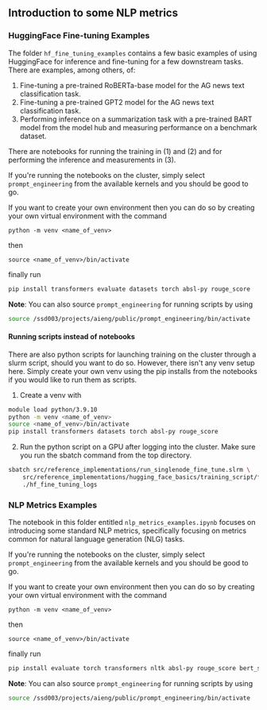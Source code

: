 ## Introduction to some NLP metrics

### HuggingFace Fine-tuning Examples

The folder `hf_fine_tuning_examples` contains a few basic examples of using HuggingFace for inference and fine-tuning for a few downstream tasks. There are examples, among others, of:

1) Fine-tuning a pre-trained RoBERTa-base model for the AG news text classification task.
2) Fine-tuning a pre-trained GPT2 model for the AG news text classification task.
3) Performing inference on a summarization task with a pre-trained BART model from the model hub and measuring performance on a benchmark dataset.

There are notebooks for running the training in (1) and (2) and for performing the inference and measurements in (3).

If you're running the notebooks on the cluster, simply select `prompt_engineering` from the available kernels and you should be good to go.

If you want to create your own environment then you can do so by creating your own virtual environment with the command
```
python -m venv <name_of_venv>
```
then
```
source <name_of_venv>/bin/activate
```
finally run
```bash
pip install transformers evaluate datasets torch absl-py rouge_score
```

__Note__: You can also source `prompt_engineering` for running scripts by using
```bash
source /ssd003/projects/aieng/public/prompt_engineering/bin/activate
```

#### Running scripts instead of notebooks

There are also python scripts for launching training on the cluster through a slurm script, should you want to do so. However, there isn't any venv setup here. Simply create your own venv using the pip installs from the notebooks if you would like to run them as scripts.

1) Create a venv with
```bash
module load python/3.9.10
python -m venv <name_of_venv>
source <name_of_venv>/bin/activate
pip install transformers datasets torch absl-py rouge_score
```
2) Run the python script on a GPU after logging into the cluster. Make sure you run the sbatch command from the top directory.
```bash
sbatch src/reference_implementations/run_singlenode_fine_tune.slrm \
    src/reference_implementations/hugging_face_basics/training_script/finetuning_roberta.sh \
    ./hf_fine_tuning_logs
```

### NLP Metrics Examples

The notebook in this folder entitled `nlp_metrics_examples.ipynb` focuses on introducing some standard NLP metrics, specifically focusing on metrics common for natural language generation (NLG) tasks.

If you're running the notebooks on the cluster, simply select `prompt_engineering` from the available kernels and you should be good to go.

If you want to create your own environment then you can do so by creating your own virtual environment with the command
```
python -m venv <name_of_venv>
```
then
```
source <name_of_venv>/bin/activate
```
finally run
```bash
pip install evaluate torch transformers nltk absl-py rouge_score bert_score
```

__Note__: You can also source `prompt_engineering` for running scripts by using
```bash
source /ssd003/projects/aieng/public/prompt_engineering/bin/activate
```

